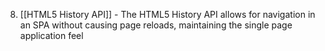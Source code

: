 8. [[HTML5 History API]] - The HTML5 History API allows for navigation in an SPA without causing page reloads, maintaining the single page application feel